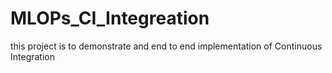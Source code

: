 # MLOPs_CI_Integreation
this project is to demonstrate and end to end implementation of Continuous Integration
